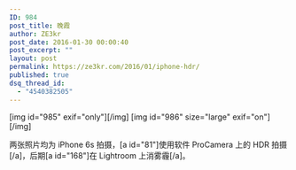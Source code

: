 ```yaml
---
ID: 984
post_title: 晚霞
author: ZE3kr
post_date: 2016-01-30 00:00:40
post_excerpt: ""
layout: post
permalink: https://ze3kr.com/2016/01/iphone-hdr/
published: true
dsq_thread_id:
  - "4540382505"
---
```

[img id="985" exif="only"][/img]
[img id="986" size="large" exif="on"][/img]

两张照片均为 iPhone 6s 拍摄，[a id="81"]使用软件 ProCamera 上的 HDR 拍摄[/a]，后期[a id="168"]在 Lightroom 上消雾霾[/a]。